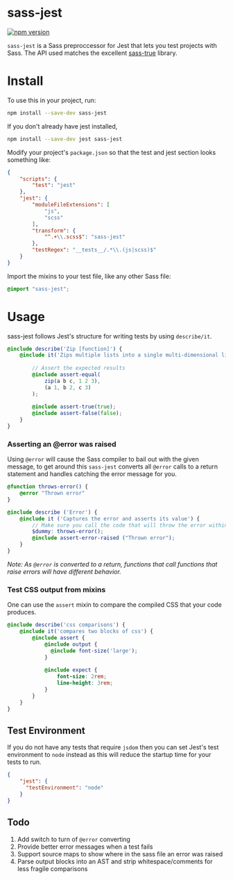 # sass-jest

[![npm version](https://badge.fury.io/js/sass-jest.svg)](https://badge.fury.io/js/sass-jest)

`sass-jest` is a Sass preproccessor for Jest that lets you test projects with Sass. The API used matches the excellent [sass-true](https://github.com/oddbird/true) library.

# Install

To use this in your project, run:
```sh
npm install --save-dev sass-jest
```

If you don't already have jest installed,
```sh
npm install --save-dev jest sass-jest
```

Modify your project's `package.json` so that the test and jest section looks something like:
```json
{
    "scripts": {
        "test": "jest"
    },
    "jest": {
        "moduleFileExtensions": [
            "js",
            "scss"
        ],
        "transform": {
            "^.+\\.scss$": "sass-jest"
        },
        "testRegex": "__tests__/.*\\.(js|scss)$"
    }
}
```

Import the mixins to your test file, like any other Sass file:
```scss
@import "sass-jest";
```

# Usage

sass-jest follows Jest's structure for writing tests by using `describe/it`.
```scss
@include describe('Zip [function]') {
    @include it('Zips multiple lists into a single multi-dimensional list') {
    
        // Assert the expected results
        @include assert-equal(
            zip(a b c, 1 2 3),
            (a 1, b 2, c 3)
        );
        
        @include assert-true(true);
        @include assert-false(false);
    }
}
```
 
### Asserting an @error was raised
 
Using `@error` will cause the Sass compiler to bail out with the given message, to get around this `sass-jest` converts all `@error` calls to a return statement and handles catching the error message for you.
```scss
@function throws-error() {
    @error "Thrown error"
}

@include describe ('Error') {
    @include it ('Captures the error and asserts its value') {
        // Make sure you call the code that will throw the error within the "it" mixin
        $dummy: throws-error();
        @include assert-error-raised ("Thrown error");
    }
}
``` 
_Note: As `@error` is converted to a return, functions that call functions that raise errors will have different behavior._
 
### Test CSS output from mixins
 
One can use the `assert` mixin to compare the compiled CSS that your code produces.
```scss
@include describe('css comparisons') {
    @include it('compares two blocks of css') {
        @include assert {
            @include output {
              @include font-size('large');
            }
            
            @include expect {
                font-size: 2rem;
                line-height: 3rem;
            }
        }
    }
}
```
 
## Test Environment
 
If you do not have any tests that require `jsdom` then you can set Jest's test environment to `node` instead as this will reduce the startup time for your tests to run.
```json
{
    "jest": {
      "testEnvironment": "node"
    }
}
```
 
## Todo

1. Add switch to turn of `@error` converting
2. Provide better error messages when a test fails
3. Support source maps to show where in the sass file an error was raised
4. Parse output blocks into an AST and strip whitespace/comments for less fragile comparisons 
